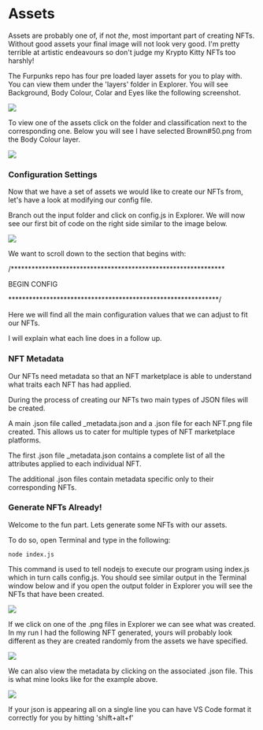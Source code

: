 # Assets

Assets are probably one of, if not _the_, most important part of creating NFTs. Without good assets your final image will not look very good. I'm pretty terrible at artistic endeavours so don't judge my Krypto Kitty NFTs too harshly!

The Furpunks repo has four pre loaded layer assets for you to play with. You can view them under the 'layers' folder in Explorer. You will see Background, Body Colour, Colar and Eyes like the following screenshot.

![](<.gitbook/assets/Screenshot 2022-01-26 203834.png>)



To view one of the assets click on the folder and classification next to the corresponding one. Below you will see I have selected Brown#50.png from the Body Colour layer.

![](<.gitbook/assets/Screenshot 2022-01-26 204033.png>)

### Configuration Settings

Now that we have a set of assets we would like to create our NFTs from, let's have a look at modifying our config file.

Branch out the input folder and click on config.js in Explorer. We will now see our first bit of code on the right side similar to the image below.

![](<.gitbook/assets/Screenshot 2022-01-12 182110.png>)

We want to scroll down to the section that begins with:

/\*\*\*\*\*\*\*\*\*\*\*\*\*\*\*\*\*\*\*\*\*\*\*\*\*\*\*\*\*\*\*\*\*\*\*\*\*\*\*\*\*\*\*\*\*\*\*\*\*\*\*\*\*\*\*\*\*\*\*\*\*\*

BEGIN CONFIG

\*\*\*\*\*\*\*\*\*\*\*\*\*\*\*\*\*\*\*\*\*\*\*\*\*\*\*\*\*\*\*\*\*\*\*\*\*\*\*\*\*\*\*\*\*\*\*\*\*\*\*\*\*\*\*\*\*\*\*\*\*/

Here we will find all the main configuration values that we can adjust to fit our NFTs.



I will explain what each line does in a follow up.



### NFT Metadata

Our NFTs need metadata so that an NFT marketplace is able to understand what traits each NFT has had applied.

During the process of creating our NFTs two main types of JSON files will be created.

A main .json file called \_metadata.json and a .json file for each NFT.png file created. This allows us to cater for multiple types of NFT marketplace platforms.

The first .json file \_metadata.json contains a complete list of all the attributes applied to each individual NFT.

The additional .json files contain metadata specific only to their corresponding NFTs.

### Generate NFTs Already!

Welcome to the fun part. Lets generate some NFTs with our assets.

To do so, open Terminal and type in the following:

`node index.js`

This command is used to tell nodejs to execute our program using index.js which in turn calls config.js. You should see similar output in the Terminal window below and if you open the output folder in Explorer you will see the NFTs that have been created.

![](<.gitbook/assets/Screenshot 2022-01-12 182743.png>)

If we click on one of the .png files in Explorer we can see what was created. In my run I had the following NFT generated, yours will probably look different as they are created randomly from the assets we have specified.

![](<.gitbook/assets/Screenshot 2022-01-12 183429.png>)

We can also view the metadata by clicking on the associated .json file. This is what mine looks like for the example above.

![](<.gitbook/assets/Screenshot 2022-01-12 183730.png>)

If your json is appearing all on a single line you can have VS Code format it correctly for you by hitting 'shift+alt+f'


